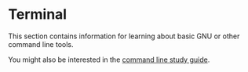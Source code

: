 # Terminal

This section contains information for learning about basic GNU or other command line tools.

You might also be interested in the [command line study guide](/guides/command-line.md).

